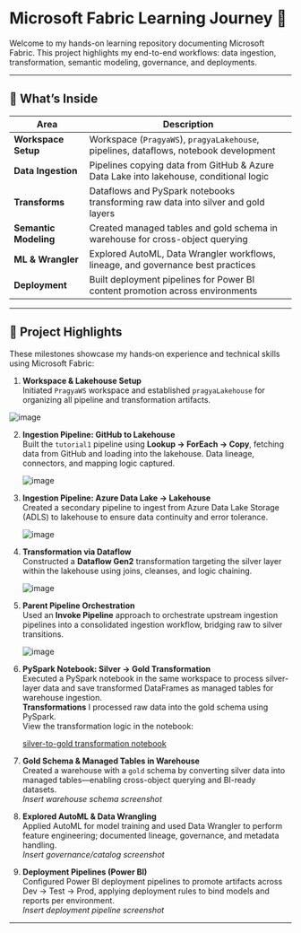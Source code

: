# Microsoft Fabric Learning Journey 🚀

Welcome to my hands-on learning repository documenting Microsoft Fabric. This project highlights my end-to-end workflows: data ingestion, transformation, semantic modeling, governance, and deployments.

---

## 🧭 What’s Inside

| Area             | Description                                                                                  |
|------------------|----------------------------------------------------------------------------------------------|
| **Workspace Setup** | Workspace (`PragyaWS`), `pragyaLakehouse`, pipelines, dataflows, notebook development |
| **Data Ingestion**  | Pipelines copying data from GitHub & Azure Data Lake into lakehouse, conditional logic    |
| **Transforms**       | Dataflows and PySpark notebooks transforming raw data into silver and gold layers        |
| **Semantic Modeling**| Created managed tables and gold schema in warehouse for cross-object querying            |
| **ML & Wrangler**    | Explored AutoML, Data Wrangler workflows, lineage, and governance best practices         |
| **Deployment**       | Built deployment pipelines for Power BI content promotion across environments            |

---
## 🧠 Project Highlights

These milestones showcase my hands‑on experience and technical skills using Microsoft Fabric:

1. **Workspace & Lakehouse Setup**  
   Initiated `PragyaWS` workspace and established `pragyaLakehouse` for organizing all pipeline and transformation artifacts.  

![image](https://github.com/user-attachments/assets/3a3386e3-5e15-4392-b210-490d45e3a3b4)

2. **Ingestion Pipeline: GitHub to Lakehouse**  
   Built the `tutorial1` pipeline using **Lookup → ForEach → Copy**, fetching data from GitHub and loading into the lakehouse. Data lineage, connectors, and mapping logic captured.  

   ![image](https://github.com/user-attachments/assets/df6b8e8c-7339-43a1-88f2-6bafd81510f9)


3. **Ingestion Pipeline: Azure Data Lake → Lakehouse**  
   Created a secondary pipeline to ingest from Azure Data Lake Storage (ADLS) to lakehouse to ensure data continuity and error tolerance.  

   ![image](https://github.com/user-attachments/assets/625c7497-5648-4d3e-87fe-14badf826cfb)


4. **Transformation via Dataflow**  
   Constructed a **Dataflow Gen2** transformation targeting the silver layer within the lakehouse using joins, cleanses, and logic chaining.  

   ![image](https://github.com/user-attachments/assets/d356fa3e-be5a-4914-8906-b453d64924ef)


5. **Parent Pipeline Orchestration**  
   Used an **Invoke Pipeline** approach to orchestrate upstream ingestion pipelines into a consolidated ingestion workflow, bridging raw to silver transitions.  

   ![image](https://github.com/user-attachments/assets/ebbce951-b133-42c9-b094-c1ade06555b0)


6. **PySpark Notebook: Silver → Gold Transformation**  
   Executed a PySpark notebook in the same workspace to process silver-layer data and save transformed DataFrames as managed tables for warehouse ingestion.  
    **Transformations**
   I processed raw data into the gold schema using PySpark.  
   View the transformation logic in the notebook:

   [silver-to-gold transformation notebook](./Transformed_Data/Silver_Notebook.ipynb)

7. **Gold Schema & Managed Tables in Warehouse**  
   Created a warehouse with a `gold` schema by converting silver data into managed tables—enabling cross-object querying and BI-ready datasets.  
   *Insert warehouse schema screenshot*

8. **Explored AutoML & Data Wrangling**  
   Applied AutoML for model training and used Data Wrangler to perform feature engineering; documented lineage, governance, and metadata handling.  
   *Insert governance/catalog screenshot*

9. **Deployment Pipelines (Power BI)**  
   Configured Power BI deployment pipelines to promote artifacts across Dev → Test → Prod, applying deployment rules to bind models and reports per environment.  
   *Insert deployment pipeline screenshot*

---


